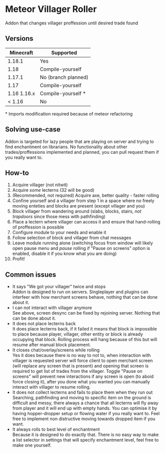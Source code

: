 # Meteor Villager Roller

Addon that changes villager proffession until desired trade found

## Versions

| Minecraft | Supported |
| --------- | --------- |
| 1.18.1 | Yes |
| 1.18 | Compile-yourself |
| 1.17.1 | No (branch planned) |
| 1.17 | Compile-yourself |
| 1.16 1.16.x | Compile-yourself *|
| < 1.16 | No |

\* Imports modification required because of meteor refactoring

## Solving use-case

Addon is targeted for lazy people that are playing on server and trying to find enchantment on librarians. No functionality about other trades/proffessions implemented and planned, you can pull request them if you really want to.

## How-to

1. Acquire villager (not nitwit)
2. Acquire *some* lecterns (32 will be good)
3. (Recommended, not required) Acquire axe, better quality - faster rolling
4. Confine yourself and a villager from step 1 in a space where no freely moving enteties and blocks are present (except villager and you)
5. Block villager from wandering around (slabs, blocks, stairs, *not trapdoors* since those mess with pathfinding)
6. Place a lectern where villager can access it and ensure that hand-rolling of proffession is possible
7. Configure module to your needs and enable it
8. Follow selection of block and villager from chat messages
9. Leave module running alone (switching focus from window will likely open pause menu and *pause* rolling if "Pause on screens" option is enabled, disable it if you know what you are doing)
10. Profit!

## Common issues

- It says "We got your villager" twice and stops \
  Addon is designed to run on servers. Singleplayer and plugins can interfeer with how merchant screens behave, nothing that can be done about it.
- I can not interact with villager anymore \
  See above, screen desync can be fixed by rejoining server. Nothing that can be done about it.
- It does not place lecterns back \
  It does place lecterns back, if it failed it means that block is impossible to place because player, villager, other entity or block is already occupying that block. Rolling process will hang because of this but will resume after manual block placement.
- It closes chat/overlay/screens while rolling \
  Yes it does because there is no way to not to, when interaction with villager is requested server will force client to open merchant screen (will replace any screen that is present) and opening that screen is required to get list of trades from the villager. Toggle "Pause on screens" will prevent new interactions if any screen is open (to aboid force closing it), after you done what you wanted you can manually interact with villager to resume rolling.
- It does not collect lecterns and fails to place them when they run out \
  Searching, pathfinding and moving to specific item on the ground is difficult and messy, there always a chance that all lecterns will fly away from player and it will end up with empty hands. You can optimise it by having hopper-dropper setup or flowing water if you really want to. Feel free to implement non distructive moving towards dropped item if you want.
- It always rolls to best level of enchantment \
  Because it is designed to do exactly that. There is no easy way to make a list selector in settings that will specify enchantment level, feel free to make one yourself.
